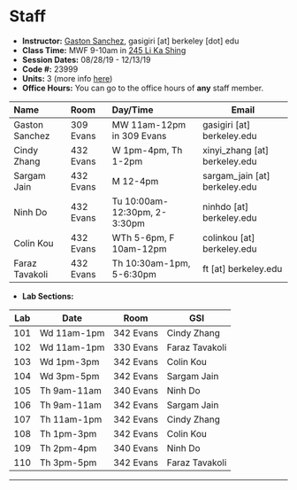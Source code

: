 # Staff

- __Instructor:__ [Gaston Sanchez](http://gastonsanchez.com), gasigiri [at] berkeley [dot] edu
- __Class Time:__ MWF 9-10am in [245 Li Ka Shing](https://www.berkeley.edu/map?likashing)
- __Session Dates:__ 08/28/19 - 12/13/19
- __Code #:__ 23999
- __Units:__ 3 (more info [here](http://classes.berkeley.edu/content/2019-fall-stat-133-001-lec-001))
- __Office Hours:__ You can go to the office hours of __any__ staff member.


| Name               | Room      | Day/Time              | Email |
|:-------------------|:----------|:----------------------|--------|
| Gaston Sanchez     | 309 Evans | MW 11am-12pm in 309 Evans | gasigiri [at] berkeley.edu |
| Cindy Zhang        | 432 Evans | W 1pm-4pm, Th 1-2pm | xinyi_zhang [at] berkeley.edu |
| Sargam Jain        | 432 Evans | M 12-4pm | sargam_jain [at] berkeley.edu |
| Ninh Do            | 432 Evans | Tu 10:00am-12:30pm, 2-3:30pm | ninhdo [at] berkeley.edu |
| Colin Kou          | 432 Evans | WTh 5-6pm, F 10am-12pm | colinkou [at] berkeley.edu |
| Faraz Tavakoli     | 432 Evans | Th 10:30am-1pm, 5-6:30pm | ft [at] berkeley.edu |


- __Lab Sections:__

| Lab | Date        | Room         | GSI                |
|-----|-------------|--------------|--------------------|
| 101 | Wd 11am-1pm | 342 Evans    | Cindy Zhang        |
| 102 | Wd 11am-1pm | 330 Evans    | Faraz Tavakoli     |
| 103 | Wd 1pm-3pm  | 342 Evans    | Colin Kou          |
| 104 | Wd 3pm-5pm  | 342 Evans    | Sargam Jain        |
| 105 | Th 9am-11am | 340 Evans    | Ninh Do            |
| 106 | Th 9am-11am | 342 Evans    | Sargam Jain        |
| 107 | Th 11am-1pm | 342 Evans    | Cindy Zhang        |
| 108 | Th 1pm-3pm  | 342 Evans    | Colin Kou          |
| 109 | Th 2pm-4pm  | 340 Evans    | Ninh Do            |
| 110 | Th 3pm-5pm  | 342 Evans    | Faraz Tavakoli     |


-----
